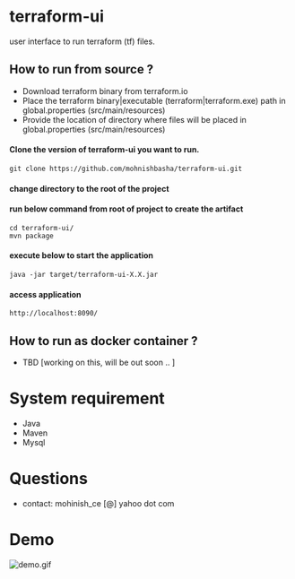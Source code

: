 # terraform-ui
user interface to run terraform (tf) files.

## How to run from source ?

* Download terraform binary from terraform.io
* Place the terraform binary|executable (terraform|terraform.exe) path in global.properties (src/main/resources)
* Provide the location of directory where files will be placed in global.properties (src/main/resources)
#### Clone the version of terraform-ui you want to run.
```
git clone https://github.com/mohnishbasha/terraform-ui.git
```
#### change directory to the root of the project
#### run below command from root of project to create the artifact
```
cd terraform-ui/
mvn package
```
#### execute below to start the application
```
java -jar target/terraform-ui-X.X.jar
```
#### access application
```
http://localhost:8090/
```

## How to run as docker container ?
* TBD [working on this, will be out soon .. ]

# System requirement
* Java
* Maven
* Mysql

# Questions
* contact: mohinish_ce [@] yahoo dot com

# Demo
![demo.gif](https://github.com/mohnishbasha/terraform-ui/blob/master/demo/demo.gif "demo")
